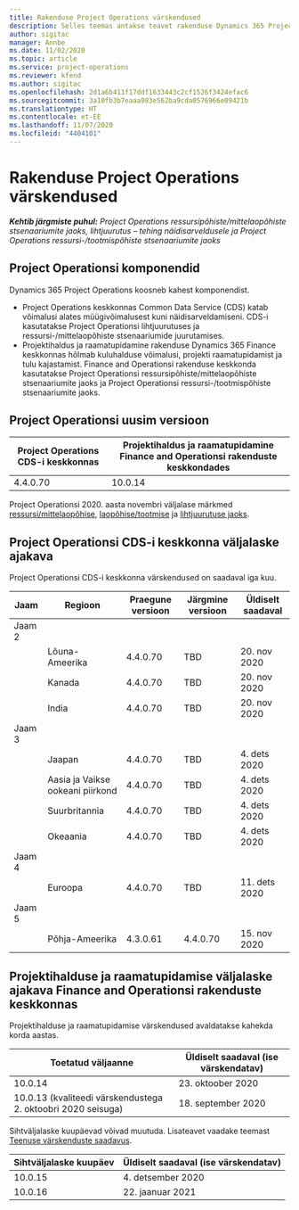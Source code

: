 ```yaml
---
title: Rakenduse Project Operations värskendused
description: Selles teemas antakse teavet rakenduse Dynamics 365 Project Operations väljastatud versioonide kohta.
author: sigitac
manager: Annbe
ms.date: 11/02/2020
ms.topic: article
ms.service: project-operations
ms.reviewer: kfend
ms.author: sigitac
ms.openlocfilehash: 2d1a6b411f17ddf1633443c2cf1526f3424efac6
ms.sourcegitcommit: 3a10fb3b7eaaa983e562ba9cda0576966e09421b
ms.translationtype: HT
ms.contentlocale: et-EE
ms.lasthandoff: 11/07/2020
ms.locfileid: "4404101"
---
```

# <a name="project-operations-updates"></a>Rakenduse Project Operations värskendused

_**Kehtib järgmiste puhul:** Project Operations ressursipõhiste/mittelaopõhiste stsenaariumite jaoks, lihtjuurutus – tehing näidisarveldusele ja Project Operations ressursi-/tootmispõhiste stsenaariumite jaoks_

## <a name="project-operations-components"></a>Project Operationsi komponendid

Dynamics 365 Project Operations koosneb kahest komponendist.

- Project Operations keskkonnas Common Data Service (CDS) katab võimalusi alates müügivõimalusest kuni näidisarveldamiseni. CDS-i kasutatakse Project Operationsi lihtjuurutuses ja ressursi-/mittelaopõhiste stsenaariumide juurutamises.
- Projektihaldus ja raamatupidamine rakenduse Dynamics 365 Finance keskkonnas hõlmab kuluhalduse võimalusi, projekti raamatupidamist ja tulu kajastamist. Finance and Operationsi rakenduse keskkonda kasutatakse Project Operationsi ressursipõhiste/mittelaopõhiste stsenaariumite jaoks ja Project Operationsi ressursi-/tootmispõhiste stsenaariumite jaoks.

## <a name="project-operations-latest-version"></a>Project Operationsi uusim versioon

| Project Operations CDS-i keskkonnas | Projektihaldus ja raamatupidamine Finance and Operationsi rakenduste keskkondades |
| --- | --- |
| 4.4.0.70 | 10.0.14 |

Project Operationsi 2020. aasta novembri väljalase märkmed [ressursi/mittelaopõhise](whats-new-nov-2020-resource-based.md), [laopõhise/tootmise](../prod-pma/whats-new/whats-new-nov-2020-production-based.md) ja [lihtjuurutuse jaoks](../pro/whats-new/whats-new-nov-2020-lite.md).

## <a name="release-schedule-for-project-operations-on-cds-environment"></a>Project Operationsi CDS-i keskkonna väljalaske ajakava

Project Operationsi CDS-i keskkonna värskendused on saadaval iga kuu. 

| Jaam   | Regioon        | Praegune versioon | Järgmine versioon | Üldiselt saadaval |
|-----------|---------------|-----------------|--------------|---------------------|
| Jaam 2 |   &nbsp;      |    &nbsp;       | &nbsp;       |      &nbsp;         |
|   &nbsp;  | Lõuna-Ameerika |  4.4.0.70       | TBD     | 20. nov 2020           |
|    &nbsp; | Kanada        |  4.4.0.70       | TBD     | 20. nov 2020           |
|   &nbsp;  | India         |  4.4.0.70       | TBD     | 20. nov 2020           |
| Jaam 3  |      &nbsp;   |     &nbsp;      |     &nbsp;   |      &nbsp;         |
|   &nbsp;  | Jaapan         |  4.4.0.70       | TBD     | 4. dets 2020           |
|   &nbsp;  | Aasia ja Vaikse ookeani piirkond  |  4.4.0.70       | TBD     | 4. dets 2020           |
|   &nbsp;  | Suurbritannia |  4.4.0.70       | TBD     | 4. dets 2020           |
|   &nbsp;  | Okeaania       |  4.4.0.70       | TBD     | 4. dets 2020           |
| Jaam 4 |     &nbsp;    |     &nbsp;      |     &nbsp;   |      &nbsp;         |
|   &nbsp;  | Euroopa        |  4.4.0.70       | TBD     | 11. dets 2020           |
| Jaam 5 |     &nbsp;    |     &nbsp;      |     &nbsp;   |      &nbsp;         |
|   &nbsp;  | Põhja-Ameerika | 4.3.0.61        | 4.4.0.70     | 15. nov 2020           |

## <a name="release-schedule-for-project-management-and-accounting-in-the-finance-and-operations-apps-environment"></a>Projektihalduse ja raamatupidamise väljalaske ajakava Finance and Operationsi rakenduste keskkonnas

Projektihalduse ja raamatupidamise värskendused avaldatakse kahekda korda aastas.

| Toetatud väljaanne | Üldiselt saadaval (ise värskendatav) |
| --- | --- |
| 10.0.14 | 23. oktoober 2020 |
| 10.0.13 (kvaliteedi värskendustega 2. oktoobri 2020 seisuga) | 18. september 2020 |

Sihtväljalaske kuupäevad võivad muutuda. Lisateavet vaadake teemast [Teenuse värskenduste saadavus](https://docs.microsoft.com/dynamics365/fin-ops-core/fin-ops/get-started/public-preview-releases?toc=/dynamics365/finance/toc.json).

| Sihtväljalaske kuupäev | Üldiselt saadaval (ise värskendatav) |
| --- | --- |
| 10.0.15 | 4. detsember 2020 |
| 10.0.16 | 22. jaanuar 2021 |

